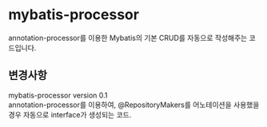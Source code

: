 # mybatis-processor

annotation-processor를 이용한 Mybatis의 기본 CRUD를 자동으로 작성해주는 코드입니다.

## 변경사항
mybatis-processor version 0.1   
annotation-processor를 이용하여, @RepositoryMakers를 어노테이션을 사용했을 경우 자동으로 interface가 생성되는 코드.